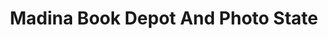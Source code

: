 ---
title: "Madina Book Depot And Photo State"
url: /karachi/madina-book-depot-and-photo-state/
shop: Bücher
---